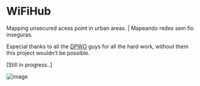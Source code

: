# WiFiHub
Mapping unsecured acess point in urban areas. | Mapeando redes sem fio inseguras.

Especial thanks to all the [DPWO](https://github.com/caioluders/DPWO) guys for all the hard work, without them this project wouldn't be possible.

[Still in progress..]

![image](https://user-images.githubusercontent.com/38219914/193615635-df1675a4-54a4-4d57-a7f2-0db2f9a1ad07.png)

